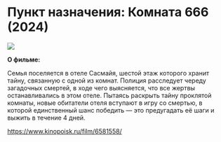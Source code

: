 # Пункт назначения: Комната 666 (2024)
![](https://avatars.mds.yandex.net/get-kinopoisk-image/10835644/9f352dcb-a9a3-4406-9e9f-d7c8448eeed7/1920x)

**О фильме:**

Семья поселяется в отеле Сасмайя, шестой этаж которого хранит тайну, связанную с одной из комнат. Полиция расследует череду загадочных смертей, в ходе чего выясняется, что все жертвы останавливались в этом отеле. Пытаясь раскрыть тайну проклятой комнаты, новые обитатели отеля вступают в игру со смертью, в которой единственный шанс победить — это предугадать её шаги и выжить в течение 4 дней.

https://www.kinopoisk.ru/film/6581558/
